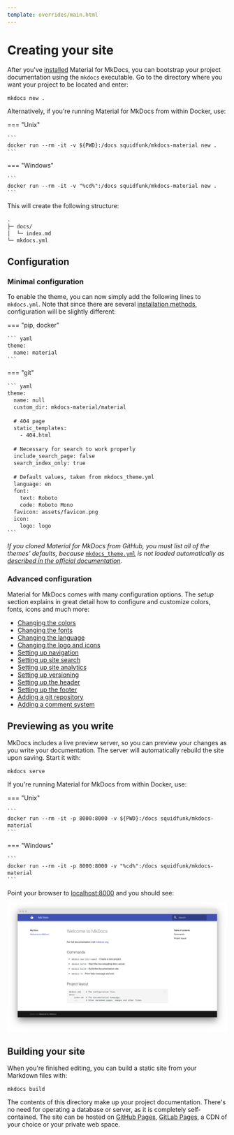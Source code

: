 ```yaml
---
template: overrides/main.html
---
```


# Creating your site

After you've [installed][1] Material for MkDocs, you can bootstrap your project 
documentation using the `mkdocs` executable. Go to the directory where you want
your project to be located and enter:

```
mkdocs new .
```

Alternatively, if you're running Material for MkDocs from within Docker, use:

=== "Unix"

    ```
    docker run --rm -it -v ${PWD}:/docs squidfunk/mkdocs-material new .
    ```

=== "Windows"

    ```
    docker run --rm -it -v "%cd%":/docs squidfunk/mkdocs-material new .
    ```

This will create the following structure:

```
.
├─ docs/
│  └─ index.md
└─ mkdocs.yml
```

  [1]: getting-started.md

## Configuration

### Minimal configuration

To enable the theme, you can now simply add the following lines to `mkdocs.yml`.
Note that since there are several [installation methods][2], configuration will
be slightly different:

=== "pip, docker"

    ``` yaml
    theme:
      name: material
    ```

=== "git"

    ``` yaml
    theme:
      name: null
      custom_dir: mkdocs-material/material

      # 404 page
      static_templates:
        - 404.html

      # Necessary for search to work properly
      include_search_page: false
      search_index_only: true

      # Default values, taken from mkdocs_theme.yml
      language: en
      font:
        text: Roboto
        code: Roboto Mono
      favicon: assets/favicon.png
      icon:
        logo: logo
    ```

_If you cloned Material for MkDocs from GitHub, you must list all of the themes'
defaults, because_ [`mkdocs_theme.yml`][3] _is not loaded automatically as
[described in the official documentation][4]._

  [2]: getting-started.md#installation
  [3]: https://github.com/squidfunk/mkdocs-material/blob/master/src/mkdocs_theme.yml
  [4]: https://www.mkdocs.org/user-guide/custom-themes/#creating-a-custom-theme

### Advanced configuration

Material for MkDocs comes with many configuration options. The _setup_ section
explains in great detail how to configure and customize colors, fonts, icons
and much more:

<div class="tx-columns" markdown="1">

- [Changing the colors][5]
- [Changing the fonts][6]
- [Changing the language][7]
- [Changing the logo and icons][8]
- [Setting up navigation][9]
- [Setting up site search][10]
- [Setting up site analytics][11]
- [Setting up versioning][12]
- [Setting up the header][13]
- [Setting up the footer][14]
- [Adding a git repository][15]
- [Adding a comment system][16]

</div>

  [5]: setup/changing-the-colors.md
  [6]: setup/changing-the-fonts.md
  [7]: setup/changing-the-language.md
  [8]: setup/changing-the-logo-and-icons.md
  [9]: setup/setting-up-navigation.md
  [10]: setup/setting-up-site-search.md
  [11]: setup/setting-up-site-analytics.md
  [12]: setup/setting-up-versioning.md
  [13]: setup/setting-up-the-header.md
  [14]: setup/setting-up-the-footer.md
  [15]: setup/adding-a-git-repository.md
  [16]: setup/adding-a-comment-system.md

## Previewing as you write

MkDocs includes a live preview server, so you can preview your changes as you
write your documentation. The server will automatically rebuild the site upon
saving. Start it with:

```
mkdocs serve
```

If you're running Material for MkDocs from within Docker, use:

=== "Unix"

    ```
    docker run --rm -it -p 8000:8000 -v ${PWD}:/docs squidfunk/mkdocs-material
    ```

=== "Windows"

    ```
    docker run --rm -it -p 8000:8000 -v "%cd%":/docs squidfunk/mkdocs-material
    ```

Point your browser to [localhost:8000][17] and you should see:

[![Creating your site][18]][18]

  [17]: http://localhost:8000
  [18]: assets/screenshots/creating-your-site.png

## Building your site

When you're finished editing, you can build a static site from your Markdown
files with:

```
mkdocs build
```

The contents of this directory make up your project documentation. There's no
need for operating a database or server, as it is completely self-contained.
The site can be hosted on [GitHub Pages][19], [GitLab Pages][20], a CDN of your
choice or your private web space.

  [19]: publishing-your-site.md#github-pages
  [20]: publishing-your-site.md#gitlab-pages

